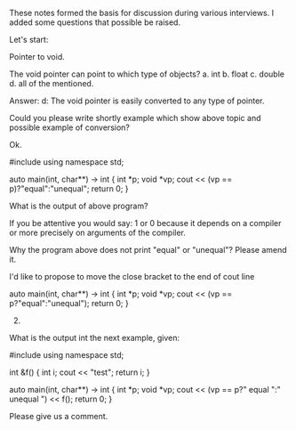 ﻿These notes formed the basis for discussion during various interviews.
I added some questions that possible be raised.

Let's start:

Pointer to void.

The void pointer can point to which type of objects?
a. int
b. float
c. double
d. all of the mentioned.

Answer: d: The void pointer is easily converted to any type of pointer.

Could you please write shortly example which show above topic and possible example of conversion?

Ok.

#include <iostream>
using namespace std;

auto main(int, char**) -> int {
  int *p;
  void *vp;
  cout << (vp == p)?"equal":"unequal";
  return 0;
}

What is the output of above program?

If you be attentive you would say: 1 or 0 because it depends on a compiler or more precisely on arguments of the compiler.

Why the program above does not print "equal" or "unequal"?
Please amend it.

I'd like to propose to move the close bracket to the end of cout line

auto main(int, char**) -> int {
  int *p;
  void *vp;
  cout << (vp == p?"equal":"unequal");
  return 0;
}

2.

What is the output int the next example, given:


#include <iostream>
using namespace std;

int &f() {
	int i;
	cout << "test";
	return i;
}

auto main(int, char**) -> int {
  int *p;
  void *vp;
  cout << (vp == p?" equal ":" unequal ") << f();
  return 0;
}

Please give us a comment.
